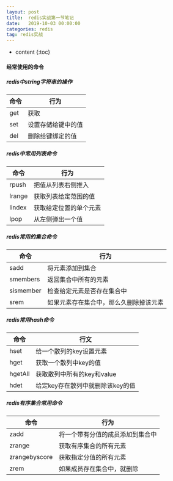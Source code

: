 ```yaml
---
layout: post
title:  redis实战第一节笔记
date:   2019-10-03 00:00:00 
categories: redis
tag: redis实战
---
```


* content
{:toc}

#### 经常使用的命令

##### redis中string字符串的操作



| 命令 | 行为               |
| :--- | ------------------ |
| get  | 获取               |
| set  | 设置存储给键中的值 |
| del  | 删除给键绑定的值   |



##### redis中常用列表命令



| 命令   | 行为                   |
| ------ | ---------------------- |
| rpush  | 把值从列表右侧推入     |
| lrange | 获取列表给定范围的值   |
| lindex | 获取给定位置的单个元素 |
| lpop   | 从左侧弹出一个值       |



##### redis常用的集合命令



| 命令      | 行为                                   |
| --------- | -------------------------------------- |
| sadd      | 将元素添加到集合                       |
| smembers  | 返回集合中所有的元素                   |
| sismember | 检查给定元素是否存在集合中             |
| srem      | 如果元素存在集合中，那么久删除掉该元素 |



##### redis常用hash命令



| 命令    | 行文                             |
| ------- | -------------------------------- |
| hset    | 给一个散列的key设置元素          |
| hget    | 获取一个散列中key的值            |
| hgetAll | 获取散列中所有的key和value       |
| hdet    | 给定key存在散列中就删除该key的值 |



##### redis有序集合常用命令



| 命令          | 行为                             |
| ------------- | -------------------------------- |
| zadd          | 将一个带有分值的成员添加到集合中 |
| zrange        | 获取有序集合的所有元素           |
| zrangebyscore | 获取指定分值的所有元素           |
| zrem          | 如果成员存在集合中，就删除       |

